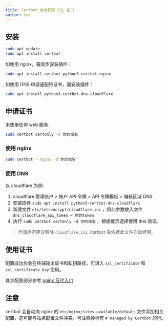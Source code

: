 ```yaml
---
title: Certbot 自动获取 SSL 证书
author: Lee
---
```


## 安装

```bash
sudo apt update
sudo apt install certbot
```

如使用 nginx，需同步安装插件：

```bash
sudo apt install certbot python3-certbot-nginx
```

如使用 DNS 申请通配符证书，需安装插件：

```bash
sudo apt install python3-certbot-dns-cloudflare
```

## 申请证书

未使用任何 web 服务:

```bash
sudo certbot certonly -d 你的域名
```

### 使用 nginx

```bash
sudo certbot --nginx -d 你的域名
```

### 使用 DNS

以 cloudflare 为例:

1. cloudflare 管理账户 > 帐户 API 令牌 > API 令牌模板 > 编辑区域 DNS
1. 安装插件 `sudo apt install python3-certbot-dns-cloudflare`
1. 新建文件 `etc/letsencrypt/cloudflare.ini` ，将此参数放入文件 `dns_cloudflare_api_token = 你的token`
1. 执行 `sudo certbot certonly -d 你的域名` ，根据提示选择使用 dns 验证。

> 申请后不建议移除 `cloudflare.ini`, certbot 需依据此文件自动续期。

## 使用证书

配置成功后会在终端输出证书和私钥路径，可填入 `ssl_certificate` 和 `ssl_certificate_key` 使用。

其余配置部分参考 [nginx 反代入门](./nginx.md)

## 注意

certbot 会自动向 nginx 的 `etc/nginx/sites-available/default` 文件添加相关配置，这可能与站点配置文件冲突，可注释掉标有 `# managed by Certbot` 的行。
